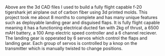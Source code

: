 Above are the 3d CAD files I used to build a fully flight capable f-20 tigershark jet airplane out of carbon fiber using 3d printed molds. 
This project took me about 8 months to complete and has many unique features such as deployable landing gear and disguised flaps. 
It is fully flight capable meaning it has a functioning electrical ducted fan with 2kg of thrust, a 6500 mAH battery, a 100 Amp electric speed controller and a 6 channel reciever.
The landing gear is opperated by 6 servos which control the flaps and landing gear. Each group of servos is controlled by a knop on the transmitter which is manually twisted to change positions.
